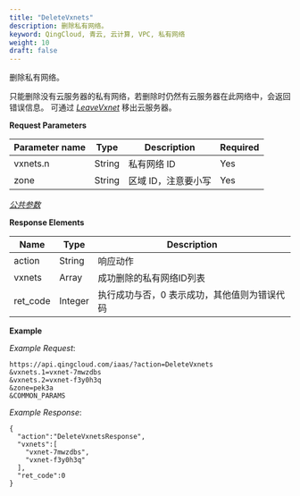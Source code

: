 ```yaml
---
title: "DeleteVxnets"
description: 删除私有网络。
keyword: QingCloud, 青云, 云计算, VPC, 私有网络
weight: 10
draft: false
---
```


删除私有网络。

只能删除没有云服务器的私有网络，若删除时仍然有云服务器在此网络中，会返回错误信息。 可通过 [_LeaveVxnet_](../leave_vxnet/) 移出云服务器。

**Request Parameters**

| Parameter name | Type | Description | Required |
| --- | --- | --- | --- |
| vxnets.n | String | 私有网络 ID | Yes |
| zone | String | 区域 ID，注意要小写 | Yes |

[_公共参数_](../../get_api/parameters/)

**Response Elements**

| Name | Type | Description |
| --- | --- | --- |
| action | String | 响应动作 |
| vxnets | Array | 成功删除的私有网络ID列表 |
| ret_code | Integer | 执行成功与否，0 表示成功，其他值则为错误代码 |

**Example**

_Example Request_:

```
https://api.qingcloud.com/iaas/?action=DeleteVxnets
&vxnets.1=vxnet-7mwzdbs
&vxnets.2=vxnet-f3y0h3q
&zone=pek3a
&COMMON_PARAMS
```

_Example Response_:

```
{
  "action":"DeleteVxnetsResponse",
  "vxnets":[
    "vxnet-7mwzdbs",
    "vxnet-f3y0h3q"
  ],
  "ret_code":0
}
```
